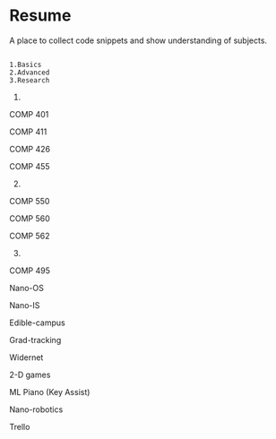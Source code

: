 # Resume
A place to collect code snippets and show understanding of subjects.

~~~~~~~~~~~~~~~~~~~~~~~~~~~~~~~~~~~~~~~~~~~~~~~~~~~~~~~~~~~~~~~~~~~~~~~~~~~~~~

1.Basics
2.Advanced
3.Research

~~~~~~~~~~~~~~~~~~~~~~~~~~~~~~~~~~~~~~~~~~~~~~~~~~~~~~~~~~~~~~~~~~~~~~~~~~~~~~

1.

COMP 401

COMP 411

COMP 426

COMP 455

2.

COMP 550

COMP 560

COMP 562

3.

COMP 495

Nano-OS

Nano-IS

Edible-campus

Grad-tracking

Widernet

2-D games

ML Piano (Key Assist)

Nano-robotics

Trello
